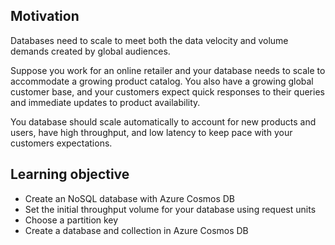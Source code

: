 ## Motivation
Databases need to scale to meet both the data velocity and volume demands created by global audiences.

Suppose you work for an online retailer and your database needs to scale to accommodate a growing product catalog. You also have a growing global customer base, and your customers expect quick responses to their queries and immediate updates to product availability.

You database should scale automatically to account for new products and users, have high throughput, and low latency to keep pace with your customers expectations.

## Learning objective

- Create an NoSQL database with Azure Cosmos DB
- Set the initial throughput volume for your database using request units
- Choose a partition key
- Create a database and collection in Azure Cosmos DB

